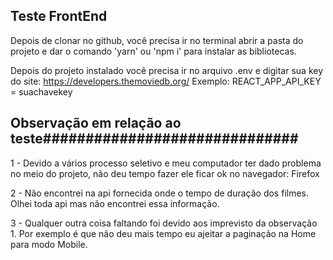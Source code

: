 ## Teste FrontEnd ###########################################
Depois de clonar no github, você precisa ir no terminal abrir a pasta do projeto e dar o comando 'yarn' ou 'npm i' para instalar as bibliotecas.

Depois do projeto instalado você precisa ir no arquivo .env e digitar sua key do site: https://developers.themoviedb.org/
Exemplo:
REACT_APP_API_KEY = suachavekey

## Observação em relação ao teste##############################
1 - Devido a vários processo seletivo e meu computador ter dado problema no meio do projeto, não deu tempo fazer ele ficar ok no navegador: Firefox

2 - Não encontrei na api fornecida onde o tempo de duração dos filmes. Olhei toda api mas não encontrei essa informação. 

3 - Qualquer outra coisa faltando foi devido aos imprevisto da observação 1. Por exemplo é que não deu mais tempo eu ajeitar a paginação na Home para modo Mobile. 
